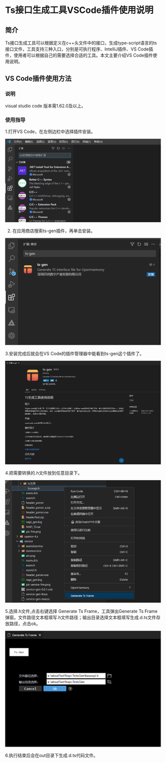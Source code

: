 # Ts接口生成工具VSCode插件使用说明
## 简介

Ts接口生成工具可以根据定义在c++头文件中的接口，生成type-script语言的ts接口文件，工具支持三种入口，分别是可执行程序、IntelliJ插件、VS Code插件，使用者可以根据自己的需要选择合适的工具。本文主要介绍VS Code插件使用说明。           

## VS Code插件使用方法

### 说明

visual studio code 版本需1.62.0及以上。

### 使用指导

1.打开VS Code，在左侧边栏中选择插件安装。

![](../figures/pic-plug-in-search.png)

2. 在应用商店搜索ts-gen插件，再单击安装。

![](../figures/pic-plug-in-select.png)

3.安装完成后就会在VS Code的插件管理器中能看到ts-gen这个插件了。

![](../figures/pic-plug-in-ts-gen.png)

4.把需要转换的.h文件放到任意目录下。

![](../figures/pic-plug-in-h.png)

5.选择.h文件,点击右键选择 Generate Ts Frame，工具弹出Generate Ts Frame弹窗。文件路径文本框填写.h文件路径；输出目录选择文本框填写生成.d.ts文件存放路径，点击ok。

![](../figures/pic-plug-in-h-c++.png)

6.执行结束后会在out目录下生成.d.ts代码文件。


